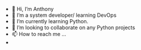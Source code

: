 - 👋 Hi, I’m Anthony
- 👀 I’m a system developer/ learning DevOps
- 🌱 I’m currently learning Python.
- 💞️ I’m looking to collaborate on any Python projects
- 📫 How to reach me ... 
- 

<!---
danthonyp/danthonyp is a ✨ special ✨ repository because its `README.md` (this file) appears on your GitHub profile.
You can click the Preview link to take a look at your changes.
--->
